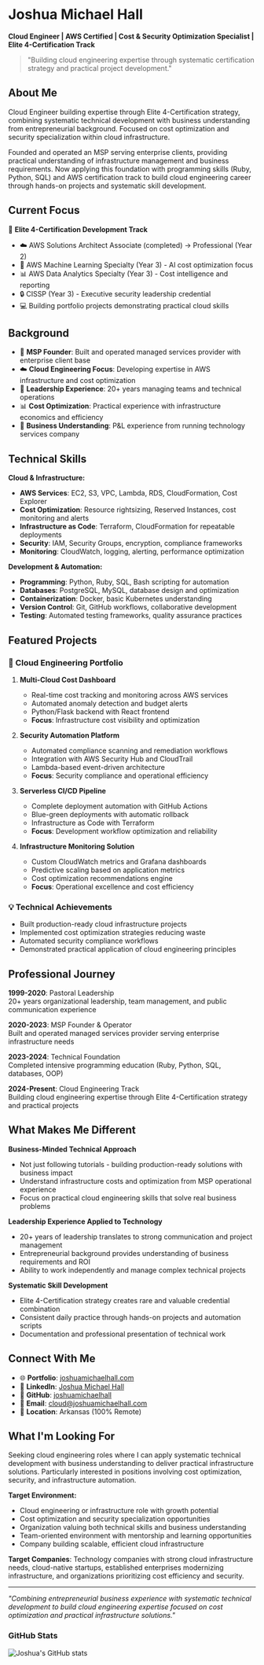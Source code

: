 # Joshua Michael Hall

**Cloud Engineer | AWS Certified | Cost & Security Optimization Specialist | Elite 4-Certification Track**

> "Building cloud engineering expertise through systematic certification strategy and practical project development."

## About Me

Cloud Engineer building expertise through Elite 4-Certification strategy, combining systematic technical development with business understanding from entrepreneurial background. Focused on cost optimization and security specialization within cloud infrastructure.

Founded and operated an MSP serving enterprise clients, providing practical understanding of infrastructure management and business requirements. Now applying this foundation with programming skills (Ruby, Python, SQL) and AWS certification track to build cloud engineering career through hands-on projects and systematic skill development.

## Current Focus

🎯 **Elite 4-Certification Development Track**

- ☁️ AWS Solutions Architect Associate (completed) → Professional (Year 2)
- 🤖 AWS Machine Learning Specialty (Year 3) - AI cost optimization focus
- 📊 AWS Data Analytics Specialty (Year 3) - Cost intelligence and reporting
- 🔒 CISSP (Year 3) - Executive security leadership credential
- 💻 Building portfolio projects demonstrating practical cloud skills

## Background

- 💼 **MSP Founder**: Built and operated managed services provider with enterprise client base
- ☁️ **Cloud Engineering Focus**: Developing expertise in AWS infrastructure and cost optimization
- 🎯 **Leadership Experience**: 20+ years managing teams and technical operations
- 📊 **Cost Optimization**: Practical experience with infrastructure economics and efficiency
- 🏢 **Business Understanding**: P&L experience from running technology services company

## Technical Skills

**Cloud & Infrastructure:**

- **AWS Services**: EC2, S3, VPC, Lambda, RDS, CloudFormation, Cost Explorer
- **Cost Optimization**: Resource rightsizing, Reserved Instances, cost monitoring and alerts
- **Infrastructure as Code**: Terraform, CloudFormation for repeatable deployments
- **Security**: IAM, Security Groups, encryption, compliance frameworks
- **Monitoring**: CloudWatch, logging, alerting, performance optimization

**Development & Automation:**

- **Programming**: Python, Ruby, SQL, Bash scripting for automation
- **Databases**: PostgreSQL, MySQL, database design and optimization
- **Containerization**: Docker, basic Kubernetes understanding
- **Version Control**: Git, GitHub workflows, collaborative development
- **Testing**: Automated testing frameworks, quality assurance practices

## Featured Projects

### 🚀 Cloud Engineering Portfolio

1. **Multi-Cloud Cost Dashboard**
    - Real-time cost tracking and monitoring across AWS services
    - Automated anomaly detection and budget alerts
    - Python/Flask backend with React frontend
    - **Focus**: Infrastructure cost visibility and optimization

2. **Security Automation Platform**    
    - Automated compliance scanning and remediation workflows
    - Integration with AWS Security Hub and CloudTrail
    - Lambda-based event-driven architecture
    - **Focus**: Security compliance and operational efficiency

3. **Serverless CI/CD Pipeline**    
    - Complete deployment automation with GitHub Actions
    - Blue-green deployments with automatic rollback
    - Infrastructure as Code with Terraform
    - **Focus**: Development workflow optimization and reliability

4. **Infrastructure Monitoring Solution**    
    - Custom CloudWatch metrics and Grafana dashboards
    - Predictive scaling based on application metrics
    - Cost optimization recommendations engine
    - **Focus**: Operational excellence and cost efficiency

### 💡 Technical Achievements

- Built production-ready cloud infrastructure projects
- Implemented cost optimization strategies reducing waste
- Automated security compliance workflows
- Demonstrated practical application of cloud engineering principles

## Professional Journey

**1999-2020**: Pastoral Leadership  
20+ years organizational leadership, team management, and public communication experience

**2020-2023**: MSP Founder & Operator  
Built and operated managed services provider serving enterprise infrastructure needs

**2023-2024**: Technical Foundation  
Completed intensive programming education (Ruby, Python, SQL, databases, OOP)

**2024-Present**: Cloud Engineering Track  
Building cloud engineering expertise through Elite 4-Certification strategy and practical projects

## What Makes Me Different

**Business-Minded Technical Approach**

- Not just following tutorials - building production-ready solutions with business impact
- Understand infrastructure costs and optimization from MSP operational experience
- Focus on practical cloud engineering skills that solve real business problems

**Leadership Experience Applied to Technology**

- 20+ years of leadership translates to strong communication and project management
- Entrepreneurial background provides understanding of business requirements and ROI
- Ability to work independently and manage complex technical projects

**Systematic Skill Development**

- Elite 4-Certification strategy creates rare and valuable credential combination
- Consistent daily practice through hands-on projects and automation scripts
- Documentation and professional presentation of technical work

## Connect With Me

- 🌐 **Portfolio**: [joshuamichaelhall.com](https://joshuamichaelhall.com/)
- 💼 **LinkedIn**: [Joshua Michael Hall](https://linkedin.com/in/joshuamichaelhall)
- 🐙 **GitHub**: [joshuamichaelhall](https://github.com/joshuamichaelhall)
- 📧 **Email**: cloud@joshuamichaelhall.com
- 📍 **Location**: Arkansas (100% Remote)

## What I'm Looking For

Seeking cloud engineering roles where I can apply systematic technical development with business understanding to deliver practical infrastructure solutions. Particularly interested in positions involving cost optimization, security, and infrastructure automation.

**Target Environment:**

- Cloud engineering or infrastructure role with growth potential
- Cost optimization and security specialization opportunities
- Organization valuing both technical skills and business understanding
- Team-oriented environment with mentorship and learning opportunities
- Company building scalable, efficient cloud infrastructure

**Target Companies**: Technology companies with strong cloud infrastructure needs, cloud-native startups, established enterprises modernizing infrastructure, and organizations prioritizing cost efficiency and security.

---

_"Combining entrepreneurial business experience with systematic technical development to build cloud engineering expertise focused on cost optimization and practical infrastructure solutions."_

### GitHub Stats

![Joshua's GitHub stats](https://github-readme-stats.vercel.app/api?username=joshuamichaelhall&show_icons=true&theme=dark)